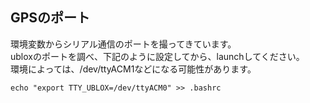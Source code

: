 ## GPSのポート

環境変数からシリアル通信のポートを撮ってきています。  
ubloxのポートを調べ、下記のように設定してから、launchしてください。  
環境によっては、/dev/ttyACM1などになる可能性があります。  

```
echo "export TTY_UBLOX=/dev/ttyACM0" >> .bashrc
```